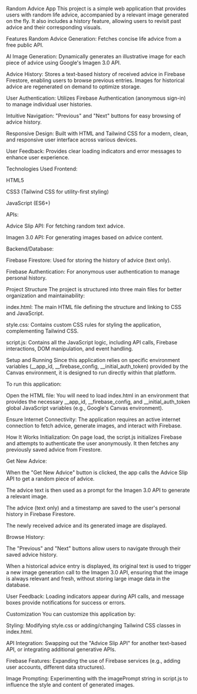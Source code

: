 Random Advice App
This project is a simple web application that provides users with random life advice, accompanied by a relevant image generated on the fly. It also includes a history feature, allowing users to revisit past advice and their corresponding visuals.

Features
Random Advice Generation: Fetches concise life advice from a free public API.

AI Image Generation: Dynamically generates an illustrative image for each piece of advice using Google's Imagen 3.0 API.

Advice History: Stores a text-based history of received advice in Firebase Firestore, enabling users to browse previous entries. Images for historical advice are regenerated on demand to optimize storage.

User Authentication: Utilizes Firebase Authentication (anonymous sign-in) to manage individual user histories.

Intuitive Navigation: "Previous" and "Next" buttons for easy browsing of advice history.

Responsive Design: Built with HTML and Tailwind CSS for a modern, clean, and responsive user interface across various devices.

User Feedback: Provides clear loading indicators and error messages to enhance user experience.

Technologies Used
Frontend:

HTML5

CSS3 (Tailwind CSS for utility-first styling)

JavaScript (ES6+)

APIs:

Advice Slip API: For fetching random text advice.

Imagen 3.0 API: For generating images based on advice content.

Backend/Database:

Firebase Firestore: Used for storing the history of advice (text only).

Firebase Authentication: For anonymous user authentication to manage personal history.

Project Structure
The project is structured into three main files for better organization and maintainability:

index.html: The main HTML file defining the structure and linking to CSS and JavaScript.

style.css: Contains custom CSS rules for styling the application, complementing Tailwind CSS.

script.js: Contains all the JavaScript logic, including API calls, Firebase interactions, DOM manipulation, and event handling.

Setup and Running
Since this application relies on specific environment variables (__app_id, __firebase_config, __initial_auth_token) provided by the Canvas environment, it is designed to run directly within that platform.

To run this application:

Open the HTML file: You will need to load index.html in an environment that provides the necessary __app_id, __firebase_config, and __initial_auth_token global JavaScript variables (e.g., Google's Canvas environment).

Ensure Internet Connectivity: The application requires an active internet connection to fetch advice, generate images, and interact with Firebase.

How It Works
Initialization: On page load, the script.js initializes Firebase and attempts to authenticate the user anonymously. It then fetches any previously saved advice from Firestore.

Get New Advice:

When the "Get New Advice" button is clicked, the app calls the Advice Slip API to get a random piece of advice.

The advice text is then used as a prompt for the Imagen 3.0 API to generate a relevant image.

The advice (text only) and a timestamp are saved to the user's personal history in Firebase Firestore.

The newly received advice and its generated image are displayed.

Browse History:

The "Previous" and "Next" buttons allow users to navigate through their saved advice history.

When a historical advice entry is displayed, its original text is used to trigger a new image generation call to the Imagen 3.0 API, ensuring that the image is always relevant and fresh, without storing large image data in the database.

User Feedback: Loading indicators appear during API calls, and message boxes provide notifications for success or errors.

Customization
You can customize this application by:

Styling: Modifying style.css or adding/changing Tailwind CSS classes in index.html.

API Integration: Swapping out the "Advice Slip API" for another text-based API, or integrating additional generative APIs.

Firebase Features: Expanding the use of Firebase services (e.g., adding user accounts, different data structures).

Image Prompting: Experimenting with the imagePrompt string in script.js to influence the style and content of generated images.
